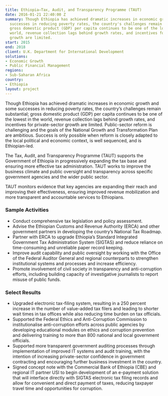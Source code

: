 ```yaml
---
title: Ethiopia—Tax, Audit, and Transparency Programme (TAUT)
date: 2016-01-21 22:40:00 Z
summary: Though Ethiopia has achieved dramatic increases in economic growth and some
  successes in reducing poverty rates, the country's challenges remain substantial;
  gross domestic product (GDP) per capita continues to be one of the lowest in the
  world, revenue collection lags behind growth rates, and incentives for private sector
  growth are limited.
start: 2015
end: 2018
client: U.K. Department for International Development
solutions:
- Economic Growth
- Public Financial Management
regions:
- Sub-Saharan Africa
country:
- Ethiopia
layout: project
---
```


Though Ethiopia has achieved dramatic increases in economic growth and some successes in reducing poverty rates, the country’s challenges remain substantial; gross domestic product (GDP) per capita continues to be one of the lowest in the world, revenue collection lags behind growth rates, and incentives for private-sector growth are limited. Public-sector reform is challenging and the goals of the National Growth and Transformation Plan are ambitious. Success is only possible when reform is closely adapted to the local political and economic context, is well sequenced, and is Ethiopian-led.

The Tax, Audit, and Transparency Programme (TAUT) supports the Government of Ethiopia in progressively expanding the tax base and ensuring more effective tax administration. TAUT works to improve the business climate and public oversight and transparency across specific government agencies and the wider public sector.

TAUT monitors evidence that key agencies are expanding their reach and improving their effectiveness, ensuring improved revenue mobilization and more transparent and accountable services to Ethiopians.

### Sample Activities

* Conduct comprehensive tax legislation and policy assessment.
* Advise the Ethiopian Customs and Revenue Authority (ERCA) and other government partners in developing the country’s National Tax Roadmap.
* Partner with ERCA to upgrade Ethiopia’s Standard Integrated Government Tax Administration System (SIGTAS) and reduce reliance on time-consuming and unreliable paper record keeping.
* Improve audit capability and public oversight by working with the Office of the Federal Auditor General and regional counterparts to strengthen institutional systems and processes and increase efficiency.
* Promote involvement of civil society in transparency and anti-corruption efforts, including building capacity of investigative journalists to report misuse of public funds.

### Select Results

* Upgraded electronic tax-filing system, resulting in a 250 percent increase in the number of value-added tax filers and leading to shorter wait times in tax offices while also reducing time burden on tax officials.
* Supported the Federal Ethics and Anti-Corruption Commission to institutionalise anti-corruption efforts across public agencies by developing educational modules on ethics and corruption prevention and delivering training to more than 800 national and local government officials.
* Supported more transparent government auditing processes through implementation of improved IT systems and audit training, with the intention of increasing private-sector confidence in government contracting and encouraging further business investment in the country.
* Signed concept note with the Commercial Bank of Ethiopia (CBE) and regional IT partner USI to begin development of an e-payment solution that will interface directly with SIGTAS electronic tax filing records and allow for convenient and direct payment of taxes, reducing taxpayer travel time and opportunities for corruption.